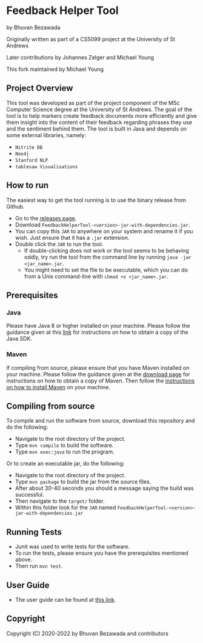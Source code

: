 # Feedback Helper Tool
by Bhuvan Bezawada

Originally written as part of a CS5099 project at the University of St Andrews

Later contributions by Johannes Zelger and Michael Young

This fork maintained by Michael Young

## Project Overview
This tool was developed as part of the project component of the MSc Computer Science degree at the University of St Andrews.
The goal of the tool is to help markers create feedback documents more efficiently and give them insight into the content of their feedback regarding phrases they use and the sentiment behind them.
The tool is built in Java and depends on some external libraries, namely:
- `Nitrite DB`
- `Neo4j`
- `Stanford NLP`
- `tablesaw Visualisations`

## How to run
The easiest way to get the tool running is to use the binary release from Github.
- Go to the [releases page](https://github.com/mtorpey/FeedbackHelper/releases).
- Download `FeedbackHelperTool-<version>-jar-with-dependencies.jar`.
- You can copy this `JAR` to anywhere on your system and rename it if you wish. Just ensure that it has a `.jar` extension.
- Double click the `JAR` to run the tool. 
    - If double-clicking does not work or the tool seems to be behaving oddly, try run the tool from the command line by running `java -jar <jar_name>.jar`.
    - You might need to set the file to be executable, which you can do from a Unix command-line with `chmod +x <jar_name>.jar`.

## Prerequisites
### Java
Please have Java 8 or higher installed on your machine. Please follow the guidance given at this [link](https://www.java.com/en/download/help/index_installing.html) for instructions on how to obtain a copy of the Java SDK.

### Maven
If compiling from source, please ensure that you have Maven installed on your machine. Please follow the guidance given at the [download page](https://maven.apache.org/download.cgi) for instructions on how to obtain a copy of Maven. 
Then follow the [instructions on how to install Maven](https://maven.apache.org/install.html) on your machine.

## Compiling from source
To compile and run the software from source, download this repository and do the following:
- Navigate to the root directory of the project.
- Type `mvn compile` to build the software.
- Type `mvn exec:java` to run the program.

Or to create an executable jar, do the following:
- Navigate to the root directory of the project.
- Type `mvn package` to build the jar from the source files.
- After about 30-40 seconds you should a message saying the build was successful. 
- Then navigate to the `target/` folder.
- Within this folder look for the `JAR` named `FeedbackHelperTool-<version>-jar-with-dependencies.jar`

## Running Tests
- Junit was used to write tests for the software.
- To run the tests, please ensure you have the prerequisites mentioned above.
- Then run `mvn test`.

## User Guide 
- The user guide can be found at [this link](https://drive.google.com/file/d/1UgDoxDrzht1C-oGnEB52T9OMwwsOnGq9/view).

## Copyright
Copyright (C) 2020-2022 by Bhuvan Bezawada and contributors
